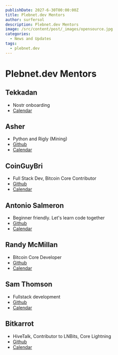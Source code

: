 ```yaml
---
publishDate: 2027-6-30T00:00:00Z
title: Plebnet.dev Mentors
author: surfersol
description: Plebnet.dev Mentors
image: /src/content/post/_images/opensource.jpg
categories:
  - News and Updates
tags:
  - plebnet.dev
---
```


# Plebnet.dev Mentors

## Tekkadan 
- Nostr onboarding
- [Calendar](https://cal.com/tekkadan)

## Asher 
- Python and Rigly (Mining)
- [Github](https://github.com/asherp)
- [Calendar](https://cal.com/asherp/1-hr-meeting?user=asherp&duration=30)

## CoinGuyBri
- Full Stack Dev, Bitcoin Core Contributor
- [Github](https://github.com/bliotti)
- [Calendar](https://cal.com/coinguybri)

##  Antonio Salmeron 
- Beginner friendly. Let's learn code together
- [Github](https://github.com/amsalmeron)
- [Calendar](https://cal.com/tony21)

## Randy McMillan
- Bitcoin Core Developer
- [Github](https://github.com/RandyMcMillan)
- [Calendar](https://cal.com/bitcoincore.dev)

## Sam Thomson
- Fullstack development
- [Github](https://github.com/samthomson)
- [Calendar](https://cal.com/sam-123456789)

## Bitkarrot
- HiveTalk, Contributor to LNBits, Core Lightning
- [Github](https://github.com/bitkarrot)
- [Calendar](https://cal.com/bitkarrot)
